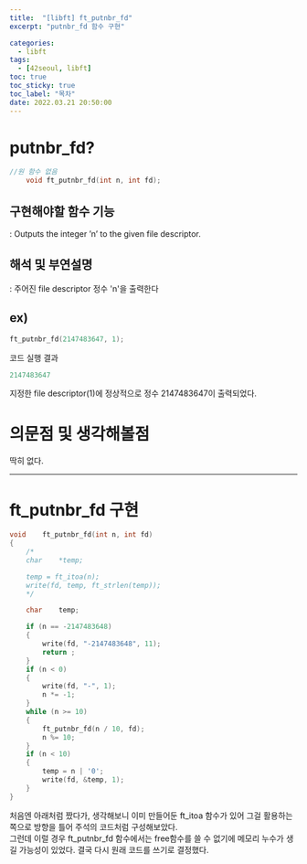 ```yaml
---
title:  "[libft] ft_putnbr_fd"
excerpt: "putnbr_fd 함수 구현"

categories:
  - libft
tags:
  - [42seoul, libft]
toc: true
toc_sticky: true
toc_label: "목차"
date: 2022.03.21 20:50:00
---
```


# putnbr_fd?

```c
//원 함수 없음
    void ft_putnbr_fd(int n, int fd);
```

## 구현해야할 함수 기능    
:  Outputs the integer ’n’ to the given file descriptor.    

## 해석 및 부연설명    
:  주어진 file descriptor 정수 'n'을 출력한다    

## ex)    
```c
ft_putnbr_fd(2147483647, 1);

```
코드 실행 결과
```c
2147483647
```
지정한 file descriptor(1)에 정상적으로 정수 2147483647이 출력되었다.    

# 의문점 및 생각해볼점    
딱히 없다.    

***

# ft_putnbr_fd 구현

```c
void	ft_putnbr_fd(int n, int fd)
{	
	/*
	char	*temp;

	temp = ft_itoa(n);
	write(fd, temp, ft_strlen(temp));
	*/

	char	temp;

	if (n == -2147483648)
	{
		write(fd, "-2147483648", 11);
		return ;
	}
	if (n < 0)
	{
		write(fd, "-", 1);
		n *= -1;
	}
	while (n >= 10)
	{
		ft_putnbr_fd(n / 10, fd);
		n %= 10;
	}
	if (n < 10)
	{
		temp = n | '0';
		write(fd, &temp, 1);
	}
}

```
처음엔 아래처럼 짰다가, 생각해보니 이미 만들어둔 ft_itoa 함수가 있어 그걸 활용하는 쪽으로 방향을 틀어 주석의 코드처럼 구성해보았다.    
그런데 이럴 경우 ft_putnbr_fd 함수에서는 free함수를 쓸 수 없기에 메모리 누수가 생길 가능성이 있었다. 결국 다시 원래 코드를 쓰기로 결정했다.    
